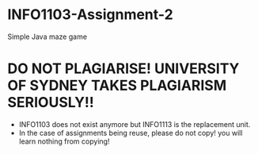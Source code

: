 # INFO1103-Assignment-2
Simple Java maze game
# DO NOT PLAGIARISE! UNIVERSITY OF SYDNEY TAKES PLAGIARISM SERIOUSLY!!
* INFO1103 does not exist anymore but INFO1113 is the replacement unit.
* In the case of assignments being reuse, please do not copy! you will learn nothing from copying!
